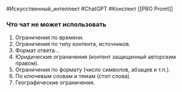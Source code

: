 #Искусственный_интеллект #ChatGPT #Конспект 
[[PRO Promt]]

### Что чат не может использовать
1. Ограничения по времени.
2. Ограничения по типу контента, источников.
3. Формат ответа...
4. Юридические ограничения (контент защищенный авторским правом).
5. Ограничения по формату (число символов, абзацев и т.п.).
6. По ключевым словам и темам (стоп слова).
7. Географические ограничения.